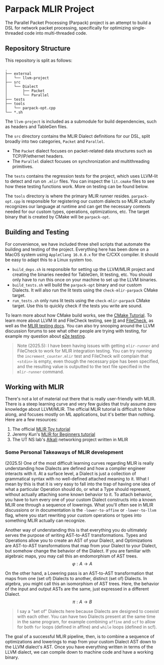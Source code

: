 # Parpack MLIR Project

The Parallel Packet Processing (Parpack) project is an attempt to build a DSL for network packet processing, specifically for optimizing single-threaded code into multi-threaded code.

## Repository Structure

This repository is split as follows:

```none
.
├── external
│   └── llvm-project
├── src
│   └── Dialect
│       ├── Packet
│       └── Parallel
├── tests
├── tools
│   └── parpack-opt.cpp
└── *.sh
```

The `llvm-project` is included as a submodule for build dependencies, such as headers and TableGen files.

The `src` directory contains the MLIR Dialect definitions for our DSL, split broadly into two categories, `Packet` and `Parallel`.

- The `Packet` dialect focuses on packet-related data structures such as TCP/IP/ethernet headers.
- The `Parallel` dialect focuses on synchronization and multithreading primitives.

The `tests` contains the regression tests for the project, which uses LLVM-lit to detect and run on `.mlir` files. You can inspect the `lit.cmake` files to see how these testing functions work. More on testing can be found below.

The `tools` directory is where the primary MLIR runner resides. `parpack-opt.cpp` is responsible for registering our custom dialects so MLIR actually recognizes our language at runtime and can get the necessary contexts needed for our custom types, operations, optimizations, etc. The target binary that is created by CMake will be `parpack-opt`.

## Building and Testing

For convenience, we have included three shell scripts that automate the building and testing of the project. Everything here has been done on a MacOS system using `AppleClang 16.0.0.x` for the C/CXX compiler. It should be easy to adapt this to a Linux system too.

- `build_deps.sh` is responsible for setting up the LLVM/MLIR project and creating the binaries needed for TableGen, lit testing, etc. You should only have to run this once on your machine to set up the LLVM binaries.
- `build_tests.sh` will build the `parpack-opt` binary and our custom Dialects. It will also run the lit tests using the `check-mlir-parpack` CMake target.
- `run_tests.sh` only runs lit tests using the `check-mlir-parpack` CMake target. Use this to quickly check if the tests you write are sound.

To learn more about how CMake build works, see the [CMake Tutorial](https://cmake.org/cmake/help/latest/guide/tutorial/index.html). To learn more about LLVM lit and FileCheck testing, see [lit](https://llvm.org/docs/CommandGuide/lit.html) and [FileCheck](https://llvm.org/docs/CommandGuide/FileCheck.html), as well as the [MLIR testing docs](https://mlir.llvm.org/getting_started/TestingGuide/). You can also try snooping around the LLVM discussion forums to see what other people are trying with testing, for example my question about [e2e testing](https://discourse.llvm.org/t/understanding-lit-testing-with-mlir/85622).

> Note (2025.5): I have been having issues with getting `mlir-runner` and FileCheck to work for MLIR integration testing. You can try running the `increment_counter.mlir` test and FileCheck will complain that `<stdin>` is empty, even though the necessary pipe has been specified, and the resulting value is outputted to the text file specified in the `mlir-runner` command.

## Working with MLIR

There's not a lot of material out there that is really user-friendly with MLIR. There is a steep learning curve and very few guides that truly assume zero knowledge about LLVM/MLIR. The official MLIR tutorial is difficult to follow along, and focuses mostly on ML applications, but it's better than nothing. Here are a few resources:

1. The official [MLIR Toy tutorial](https://mlir.llvm.org/docs/Tutorials/Toy/)
2. Jeremy Kun's [MLIR for Beginners tutorial](https://github.com/j2kun/mlir-tutorial)
3. The UT NS lab's [Alkali](https://github.com/utnslab/Alkali) networking project written in MLIR

### Some Personal Takeaways of MLIR development

(2025.5) One of the most difficult learning curves regarding MLIR is really understanding how Dialects are defined and how a compiler engineer interacts with it. At a surface level, a Dialect is just a collection of grammatical syntax with no well-defined attached meaning to it. What I mean by this is that it is very easy to fall into the trap of having one idea of what a particular Operation should do, or what a Type should represent, without actually attaching some known behavior to it. To attach behavior, you have to turn every one of your custom Dialect constructs into a known MLIR one through a sequence of lowerings. What you'll often see in MLIR discussions or in documentation is the `-lower-to-affine` or `-lower-to-llvm` flag, where you start rewriting your custom operations or types into something MLIR actually can recognize.

Another way of understanding this is that everything you do ultimately serves the purpose of writing AST-to-AST transformations. Types and Operations allow you to create an AST of your Dialect, and Optimizations are AST-to-AST transformations that map from your Dialect to your Dialect, but somehow change the behavior of the Dialect. If you are familiar with algebraic maps, you may call this an endomorphism of AST trees.
$$ \varphi : A \rightarrow A $$

On the other hand, a Lowering pass is an AST-to-AST transformation that maps from one (set of) Dialects to another, distinct (set of) Dialects. In algebra, you might call this an isomorphism of AST trees. Here, the behavior of the input and output ASTs are the same, just expressed in a different Dialect.
$$ \pi : A \rightarrow B $$

> I say a "set of" Dialects here because Dialects are designed to coexist with each other. You can have two Dialects present at the same time in the same program, for example combining `affine` and `scf` to allow for both `for` loops (defined in affine) and `while` loops (defined in scf).

The goal of a successful MLIR pipeline, then, is to combine a sequence of optimizations and lowerings to map from your custom Dialect AST down to the LLVM dialect's AST. Once you have everything written in terms of the LLVM dialect, we can compile down to machine code and have a working binary.
